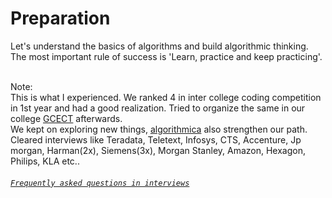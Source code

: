 # Preparation
Let's understand the basics of algorithms and build algorithmic thinking.
The most important rule of success is 'Learn, practice and keep practicing'.
<br>
<br>

Note:<br>
This is what I experienced.
We ranked 4 in inter college coding competition in 1st year and had a good realization. Tried to organize the same in our college [GCECT](https://en.wikipedia.org/wiki/Government_College_of_Engineering_and_Ceramic_Technology) afterwards. <br>
We kept on exploring new things, [algorithmica](http://www.algorithmica.co.in/course1.php) also strengthen our path. <br>
Cleared interviews like Teradata, Teletext, Infosys, CTS, Accenture, Jp morgan, Harman(2x), Siemens(3x), Morgan Stanley, Amazon, Hexagon, Philips, KLA etc..

###### [`Frequently asked questions in interviews`](/FAQ.md)
